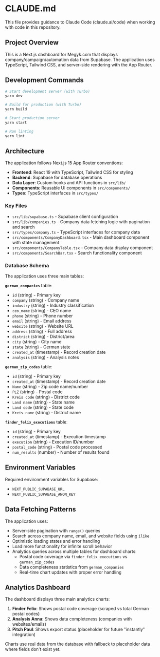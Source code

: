 # CLAUDE.md

This file provides guidance to Claude Code (claude.ai/code) when working with code in this repository.

## Project Overview

This is a Next.js dashboard for Megyk.com that displays company/campaign/automation data from Supabase. The application uses TypeScript, Tailwind CSS, and server-side rendering with the App Router.

## Development Commands

```bash
# Start development server (with Turbo)
yarn dev

# Build for production (with Turbo)  
yarn build

# Start production server
yarn start

# Run linting
yarn lint
```

## Architecture

The application follows Next.js 15 App Router conventions:

- **Frontend**: React 19 with TypeScript, Tailwind CSS for styling
- **Backend**: Supabase for database operations
- **Data Layer**: Custom hooks and API functions in `src/lib/`
- **Components**: Reusable UI components in `src/components/`
- **Types**: TypeScript interfaces in `src/types/`

### Key Files

- `src/lib/supabase.ts` - Supabase client configuration
- `src/lib/companies.ts` - Company data fetching logic with pagination and search
- `src/types/company.ts` - TypeScript interfaces for company data
- `src/components/CompanyDashboard.tsx` - Main dashboard component with state management
- `src/components/CompanyTable.tsx` - Company data display component
- `src/components/SearchBar.tsx` - Search functionality component

### Database Schema

The application uses three main tables:

**`german_companies`** table:
- `id` (string) - Primary key
- `company` (string) - Company name
- `industry` (string) - Industry classification
- `ceo_name` (string) - CEO name
- `phone` (string) - Phone number
- `email` (string) - Email address
- `website` (string) - Website URL
- `address` (string) - Full address
- `district` (string) - District/area
- `city` (string) - City name
- `state` (string) - German state
- `created_at` (timestamp) - Record creation date
- `analysis` (string) - Analysis notes

**`german_zip_codes`** table:
- `id` (string) - Primary key
- `created_at` (timestamp) - Record creation date
- `Name` (string) - Zip code name/number
- `PLZ` (string) - Postal code
- `Kreis code` (string) - District code
- `Land name` (string) - State name
- `Land code` (string) - State code
- `Kreis name` (string) - District name

**`finder_felix_executions`** table:
- `id` (string) - Primary key
- `created_at` (timestamp) - Execution timestamp
- `execution` (string) - Execution ID/number
- `postal_code` (string) - Postal code processed
- `num_results` (number) - Number of results found

## Environment Variables

Required environment variables for Supabase:
- `NEXT_PUBLIC_SUPABASE_URL`
- `NEXT_PUBLIC_SUPABASE_ANON_KEY`

## Data Fetching Patterns

The application uses:
- Server-side pagination with `range()` queries
- Search across company name, email, and website fields using `ilike` 
- Optimistic loading states and error handling
- Load more functionality for infinite scroll behavior
- Analytics queries across multiple tables for dashboard charts:
  - Postal code coverage via `finder_felix_executions` vs `german_zip_codes`
  - Data completeness statistics from `german_companies`
  - Real-time chart updates with proper error handling

## Analytics Dashboard

The dashboard displays three main analytics charts:
1. **Finder Felix**: Shows postal code coverage (scraped vs total German postal codes)
2. **Analysis Anna**: Shows data completeness (companies with websites/emails)
3. **Pitch Paul**: Shows export status (placeholder for future "instantly" integration)

Charts use real data from the database with fallback to placeholder data where fields don't exist yet.